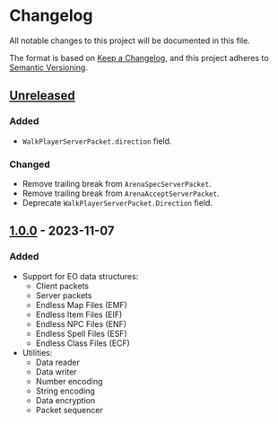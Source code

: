 # Changelog

All notable changes to this project will be documented in this file.

The format is based on [Keep a Changelog](https://keepachangelog.com/en/1.0.0/),
and this project adheres to [Semantic Versioning](https://semver.org/spec/v2.0.0.html).

## [Unreleased]

### Added

- `WalkPlayerServerPacket.direction` field.

### Changed

- Remove trailing break from `ArenaSpecServerPacket`.
- Remove trailing break from `ArenaAcceptServerPacket`.
- Deprecate `WalkPlayerServerPacket.Direction` field.

## [1.0.0] - 2023-11-07

### Added

- Support for EO data structures:
  - Client packets
  - Server packets
  - Endless Map Files (EMF)
  - Endless Item Files (EIF)
  - Endless NPC Files (ENF)
  - Endless Spell Files (ESF)
  - Endless Class Files (ECF)
- Utilities:
  - Data reader
  - Data writer
  - Number encoding
  - String encoding
  - Data encryption
  - Packet sequencer

[Unreleased]: https://github.com/cirras/eolib-python/compare/v1.0.0...HEAD
[1.0.0]: https://github.com/cirras/eolib-python/releases/tag/v1.0.0